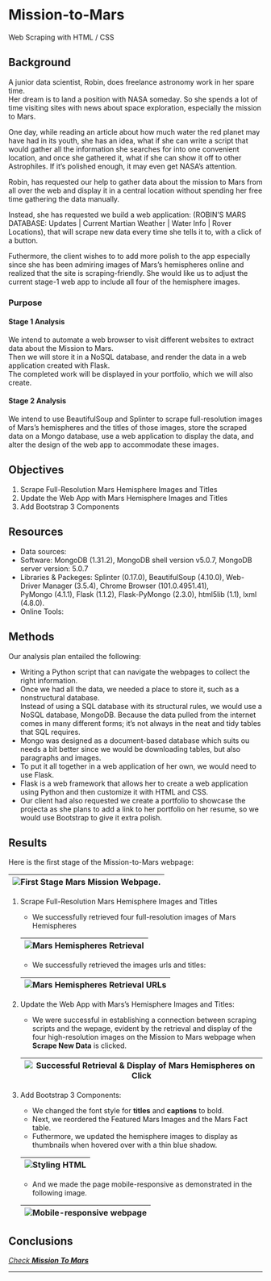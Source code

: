 # Mission-to-Mars
Web Scraping with HTML / CSS

## Background

A junior data scientist, Robin, does freelance astronomy work in her spare time. <br>
Her dream is to land a position with NASA someday. So she spends a lot of time visiting sites with news about space exploration, especially the mission to Mars. <br>

One day, while reading an article about how much water the red planet may have had in its youth, she has an idea, 
what if she can write a script that would gather all the information she searches for into one convenient location, and once she gathered it, what if she can show it off to other Astrophiles. If it’s polished enough, it may even get NASA’s attention. <br>

Robin, has requested our help to gather data about the mission to Mars from all over the web and display it in a central location without spending her free time gathering the data manually. <br>

Instead, she has requested we build a web application: (ROBIN’S MARS DATABASE: Updates | Current Martian Weather | Water Info | Rover Locations), that will scrape new data every time she tells it to, with a click of a button. 

Futhermore, the client wishes to to add more polish to the app especially since she has been admiring images of Mars’s hemispheres online and realized that the site is scraping-friendly. She would like us to adjust the current stage-1 web app to include all four of the hemisphere images. 


### Purpose
#### Stage 1 Analysis 
We intend to automate a web browser to visit different websites to extract data about the Mission to Mars. <br>
Then we will store it in a NoSQL database, and render the data in a web application created with Flask. <br>
The completed work will be displayed in your portfolio, which we will also create. <br>

#### Stage 2 Analysis 
We intend to use BeautifulSoup and Splinter to scrape full-resolution images of Mars’s hemispheres and the titles of those images, store the scraped data on a Mongo database, use a web application to display the data, and alter the design of the web app to accommodate these images.

## Objectives

1. Scrape Full-Resolution Mars Hemisphere Images and Titles
2. Update the Web App with Mars Hemisphere Images and Titles
3. Add Bootstrap 3 Components


## Resources
- Data sources:
- Software: MongoDB (1.31.2), MongoDB shell version v5.0.7, MongoDB server version: 5.0.7
- Libraries & Packeges: Splinter (0.17.0), BeautifulSoup (4.10.0), Web-Driver Manager (3.5.4), Chrome Browser (101.0.4951.41), <br>
PyMongo (4.1.1), Flask (1.1.2), Flask-PyMongo (2.3.0), html5lib (1.1), lxml (4.8.0). <br>
- Online Tools:


## Methods
Our analysis plan entailed the following: 
- Writing a Python script that can navigate the webpages to collect the right information.
- Once we had all the data, we needed a place to store it, such as a nonstructural database. <br>
Instead of using a SQL database with its structural rules, we would use a NoSQL database, MongoDB. Because the data pulled from the internet comes in many different forms; it’s not always in the neat and tidy tables that SQL requires. <br>
- Mongo was designed as a document-based database which suits ou needs a bit better since we would be downloading tables, but also paragraphs and images.<br>
- To put it all together in a web application of her own, we would need to use Flask. <br>
- Flask is a web framework that allows her to create a web application using Python and then customize it with HTML and CSS. <br>
- Our client had also requested we create a portfolio to showcase the projecta as she plans to add a link to her portfolio on her resume, so we would use Bootstrap to give it extra polish.<br>


## Results

Here is the first stage of the Mission-to-Mars webpage: <br>

  |![First Stage Mars Mission Webpage.](./Images/scraping_app_output.png)|
  |-|

1. Scrape Full-Resolution Mars Hemisphere Images and Titles <br>
   - We successfully retrieved four full-resolution images of Mars Hemispheres <br>
    
    |![Mars Hemispheres Retrieval](./Images/hemishpheres_4_full_res.png)|
    |-|
    
    - We successfully retrieved the images urls and titles:  <br>
    
    |![Mars Hemispheres Retrieval URLs](./Images/hemishpheres_4_full_res_urls_live.png)|
    |-|

2. Update the Web App with Mars’s Hemisphere Images and Titles: <br>

    - We were successful in establishing a connection between scraping scripts and the wepage, evident by the retrieval and display of the four high-resolution images on the Mission to Mars webpage when **Scrape New Data** is clicked. <br>
    
    
    |![Successful Retrieval & Display of Mars Hemispheres on Click](./Images/successful_scraping_display_hemispheres.png)|
    |-|
    
3. Add Bootstrap 3 Components:

    - We changed the font style for **titles** and **captions** to bold.
    - Next, we reordered the Featured Mars Images and the Mars Fact table.
    - Futhermore, we updated the hemisphere images to display as thumbnails when hovered over with a thin blue shadow.  <br>
    
    |![Styling HTML](./Images/styled_bold_thumbnails_col8.png)|
    |-|
    
    - And we made the page mobile-responsive as demonstrated in the following image. <br>
    
    |![Mobile-responsive webpage](./Images/mobile_responsive.png)|
    |-|
    
    

## Conclusions

[*Check **Mission To Mars***](https://github.com/Magzzie/Mission-to-Mars/blob/main/index.html)


--- 

